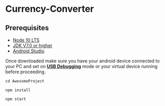 # Currency-Converter
## Prerequisites
- [Node 10 LTS](https://nodejs.org/en/download/)
- [JDK V7.0 or higher](https://www.oracle.com/java/technologies/javase-jdk8-downloads.html)
- [Android Studio](https://developer.android.com/studio?hl=ru)

Once downloaded make sure you have your android device connected to your PC and set on [**USB Debugging**](https://developer.android.com/studio/debug/dev-options) mode or your virtual device running before proceeding.
```
cd AwesomeProject
```
```
npm install
```
```
npm start
```
